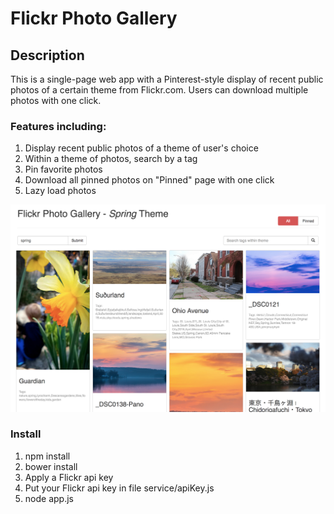 # Flickr Photo Gallery #

## Description ##
This is a single-page web app with a Pinterest-style display of recent public photos of a certain theme from Flickr.com. Users can download multiple photos with one click. 

### Features including: ###
1. Display recent public photos of a theme of user's choice
2. Within a theme of photos, search by a tag
3. Pin favorite photos
4. Download all pinned photos on "Pinned" page with one click
3. Lazy load photos


![example](/image/example.png)

### Install ###

1. npm install
2. bower install
3. Apply a Flickr api key
4. Put your Flickr api key in file service/apiKey.js
5. node app.js
